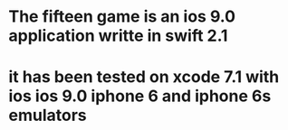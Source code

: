 # The fifteen game is an ios 9.0 application writte in swift 2.1
# it has been tested on xcode 7.1 with ios ios 9.0 iphone 6 and iphone 6s emulators
